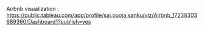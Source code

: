 Airbnb visualization : https://public.tableau.com/app/profile/sai.pooja.sanku/viz/Airbnb_17238303689360/Dashboard1?publish=yes
